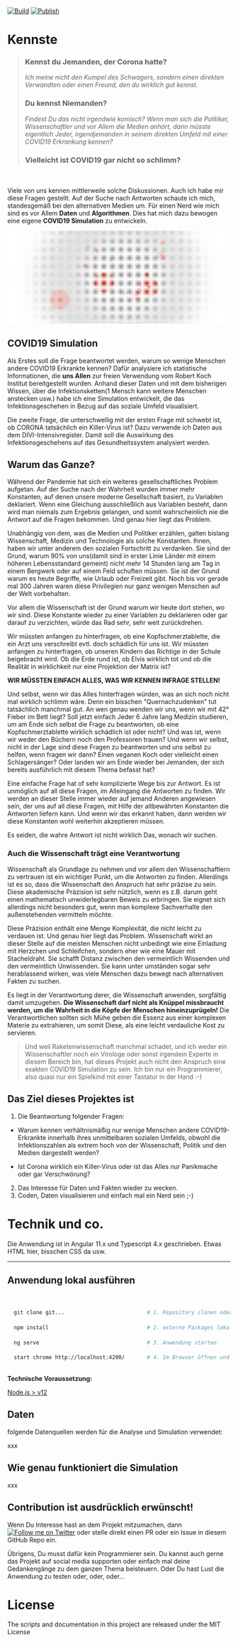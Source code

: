 [![Build](https://github.com/thecodemonkey/kennste/actions/workflows/main.yml/badge.svg)](https://github.com/thecodemonkey/kennste/actions/workflows/main.yml)
[![Publish](https://github.com/thecodemonkey/kennste/actions/workflows/publish-gh-pages.yml/badge.svg)](https://github.com/thecodemonkey/kennste/actions/workflows/publish-gh-pages.yml)


# Kennste 

> ### Kennst du Jemanden, der Corona hatte? <br/>
> *Ich meine nicht den Kumpel des Schwagers, sondern einen direkten Verwandten oder einen Freund, den du wirklich gut kennst.*
> ### Du kennst Niemanden? 
> *Findest Du das nicht irgendwie komisch? Wenn man sich die Politiker, Wissenschaftler und vor Allem die Medien anhört,
> dann müsste eigentlich Jeder, irgendjemanden in seinem direkten Umfeld mit einer COVID19 Erkrankung kennen?*
> ### Vielleicht ist COVID19 gar nicht so schlimm?

<br/><br/>
Viele von uns kennen mittlerweile solche Diskussionen. Auch ich habe mir diese Fragen gestellt. 
Auf der Suche nach Antworten schaute ich mich, standesgemäß bei den alternativen Medien um. Für einen Nerd wie mich sind es vor Allem **Daten** und **Algorithmen**. 
Dies hat mich dazu bewogen eine eigene **COVID19 Simulation** zu entwickeln. 

![covid simulation](src/assets/intro.png "covid 19 simulation")

## COVID19 Simulation

Als Erstes soll die Frage beantwortet werden, warum so wenige Menschen andere COVID19 Erkrankte kennen?
Dafür analysiere ich statistische Informationen, die **uns Allen** zur freien Verwendung vom Robert Koch Institut
bereitgestellt wurden. Anhand dieser Daten und mit dem bisherigen Wissen, über die Infektionsketten(1 Mensch kann weitere Menschen anstecken usw.) habe ich eine Simulation entwickelt, 
die das Infektionsgeschehen in Bezug auf das soziale Umfeld visualisiert.

Die zweite Frage, die unterschwellig mit der ersten Frage mit schwebt ist, ob CORONA tatsächlich ein Killer-Virus ist?
Dazu verwende ich Daten aus dem DIVI-Intensivregister. Damit soll die Auswirkung des Infektionsgeschehens auf das Gesundheitssystem analysiert werden.


## Warum das Ganze?

Während der Pandemie hat sich ein weiteres gesellschaftliches Problem aufgetan. 
Auf der Suche nach der Wahrheit wurden immer mehr Konstanten, auf denen unsere moderne Gesellschaft basiert, zu Variablen deklariert. 
Wenn eine Gleichung ausschließlich aus Variablen besteht, dann wird man niemals zum Ergebnis gelangen, und somit wahrscheinlich nie die Antwort auf die Fragen bekommen.
Und genau hier liegt das Problem.

Unabhängig von dem, was die Medien und Politiker erzählen, galten bislang 
Wissenschaft, Medizin und Technologie als solche Konstanten. Ihnen, haben wir unter anderem den sozialen Fortschritt zu verdanken.
Sie sind der Grund, warum 90% von uns(damit sind in erster Linie Länder mit einem höheren Lebensstandard gemeint) nicht mehr 14 Stunden lang am Tag in einem Bergwerk oder auf einem Feld schuften müssen. Sie ist der Grund warum es heute Begriffe, wie Urlaub oder Freizeit gibt. 
Noch bis vor gerade mal 300 Jahren waren diese Privilegien nur ganz wenigen Menschen auf der Welt vorbehalten. 

Vor allem die Wissenschaft ist der Grund warum wir heute dort stehen, wo wir sind. 
Diese Konstante wieder zu einer Variablen zu deklarieren oder gar darauf zu verzichten, würde das Rad sehr, sehr weit zurückdrehen.    

Wir müssten anfangen zu hinterfragen, ob eine Kopfschmerztablette, die ein Arzt uns verschreibt evtl. doch schädlich für uns ist.
Wir müssten anfangen zu hinterfragen, ob unseren Kindern das Richtige in der Schule beigebracht wird.
Ob die Erde rund ist, ob Elvis wirklich tot und ob die Realität in wirklichkeit nur eine Projektion der Matrix ist?

**WIR MÜSSTEN EINFACH ALLES, WAS WIR KENNEN INFRAGE STELLEN!** 

Und selbst, wenn wir das Alles hinterfragen würden, was an sich noch nicht mal wirklich schlimm wäre. Denn ein bisschen "Quernachzudenken" tut tatsächlich manchmal gut. 
An wen genau wenden wir uns, wenn wir mit 42° Fieber im Bett liegt?
Soll jetzt einfach Jeder 6 Jahre lang Medizin studieren, um am Ende sich selbst die Frage zu beantworten, ob eine Kopfschmerztablette wirklich schädlich ist oder nicht? Und was ist, wenn wir weder den Büchern noch den Professoren trauen? 
Und wenn wir selbst, nicht in der Lage sind diese Fragen zu beantworten und uns selbst zu helfen, wenn fragen wir dann?
Einen veganen Koch oder vielleicht einen Schlagersänger? Oder landen wir am Ende wieder bei Jemanden, der sich bereits ausführlich mit diesem Thema befasst hat?

Eine einfache Frage hat of sehr komplizierte Wege bis zur Antwort. 
Es ist unmöglich auf all diese Fragen, im Alleingang die Antworten zu finden. Wir werden an dieser Stelle immer wieder auf jemand Anderen angewiesen sein, der uns auf all diese Fragen, mit Hilfe der altbewährten Konstanten die Antworten liefern kann.
Und wenn wir das erkannt haben, dann werden wir diese Konstanten wohl weiterhin akzeptieren müssen.  

Es seiden, die wahre Antwort ist nicht wirklich Das, wonach wir suchen.

### Auch die Wissenschaft trägt eine Verantwortung

Wissenschaft als Grundlage zu nehmen und vor allem den Wissenschaftlern zu vertrauen ist ein wichtiger Punkt, um die Antworten zu finden.
Allerdings ist es so, dass die Wissenschaft den Anspruch hat sehr präzise zu sein. Diese akademische Präzision ist 
sehr nützlich, wenn es z.B. darum geht einen mathematisch unwiderlegbaren Beweis zu erbringen. 
Sie eignet sich allerdings nicht besonders gut, wenn man komplexe Sachverhalte den außenstehenden vermitteln möchte.

Diese Präzision enthält eine Menge Komplexität, die nicht leicht zu verdauen ist. Und genau hier liegt das Problem. 
Wissenschaft wirkt an dieser Stelle auf die meisten Menschen nicht unbedingt wie eine Einladung mit Herzchen und Schleifchen, sondern eher wie eine Mauer mit Stacheldraht. 
Sie schafft Distanz zwischen den vermeintlich Wissenden und den vermeintlich Unwissenden. Sie kann unter umständen sogar sehr herablassend wirken, was viele Menschen dazu bewegt
nach alternativen Fakten zu suchen. 

Es liegt in der Verantwortung derer, die Wissenschaft anwenden, sorgfältig damit umzugehen. 
**Die Wissenschaft darf nicht als Knüppel missbraucht werden, um die Wahrheit in die Köpfe der Menschen hineinzuprügeln!**
Die Verantwortlichen sollten sich Mühe geben die Essenz aus einer komplexen Materie zu extrahieren, um somit Diese, als eine leicht verdauliche Kost zu servieren.

> Und weil Raketenwissenschaft manchmal schadet, und ich weder ein Wissenschaftler noch ein Virologe oder sonst irgendein Experte in diesem Bereich bin, hat dieses Projekt auch nicht den Anspruch eine exakten COVID19 Simulation zu sein.
> Ich bin nur ein Programmierer, also quasi nur ein Spielkind mit einer Tastatur in der Hand :-) 





## Das Ziel dieses Projektes ist

1. Die Beantwortung folgender Fragen:


  - Warum kennen verhältnismäßig nur wenige Menschen andere COVID19-Erkrankte
    innerhalb ihres unmittelbaren sozialen Umfelds, obwohl die Infektionszahlen als 
    extrem hoch von der Wissenschaft, Politik und den Medien dargestellt werden?   
  
  - Ist Corona wirklich ein Killer-Virus oder ist das Alles nur Panikmache oder gar Verschwörung?


2. Das Interesse für Daten und Fakten wieder zu wecken.
3. Coden, Daten visualisieren und einfach mal ein Nerd sein ;-)



# Technik und co.

Die Anwendung ist in Angular 11.x und Typescript 4.x geschrieben. Etwas HTML hier, bisschen CSS da usw.

---

## Anwendung lokal ausführen


```bash  
 
 
  git clone git...                          # 1. Repository clonen oder als Zip runterladen und enpacken
  
  npm install                               # 2. externe Packages lokal installieren
  
  ng serve                                  # 3. Anwendung starten
    
  start chrome http://localhost:4200/       # 4. Im Browser öffnen und Spaß haben ;-)
   
``` 

**Technische Voraussetzung:**

[Node.js > v12](https://nodejs.org/de/)


## Daten

folgende Datenquellen werden für die Analyse und Simulation verwendet:

xxx

## Wie genau funktioniert die Simulation

xxx


## Contribution ist ausdrücklich erwünscht!

Wenn Du Interesse hast an dem Projekt mitzumachen, 
dann <a href="https://twitter.com/chillya"><img src="https://img.shields.io/twitter/url?style=flat-square&logo=twitter&label=schreib%20mir&url=https://twitter.com/chillya" alt="Follow me on Twitter"></a>  oder stelle direkt einen PR oder ein Issue in diesem GitHub Repo ein. 

Übrigens, Du musst dafür kein Programmierer sein. Du kannst auch gerne das Projekt auf social media supporten oder einfach 
mal deine Gedankengänge zu dem ganzen Thema beisteuern. Oder Du hast Lust die Anwendung zu testen oder, oder, oder...  

# License

The scripts and documentation in this project are released under the MIT License
